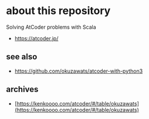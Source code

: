 # about this repository

Solving AtCoder problems with Scala

- <https://atcoder.jp/>

## see also

- <https://github.com/okuzawats/atcoder-with-python3>

## archives

- [https://kenkoooo.com/atcoder/#/table/okuzawats](https://kenkoooo.com/atcoder/#/table/okuzawats)
